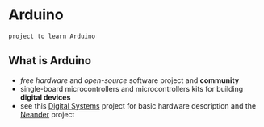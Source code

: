 # Arduino
	project to learn Arduino

## What is Arduino
- *free hardware* and *open-source* software project and **community**
- single-board microcontrollers and microcontrollers kits for building **digital devices** 
- see this [Digital Systems](https://github.com/Felipalds/digital-systems) project for basic hardware description and the [Neander](https://github.com/Felipalds/neander) project
